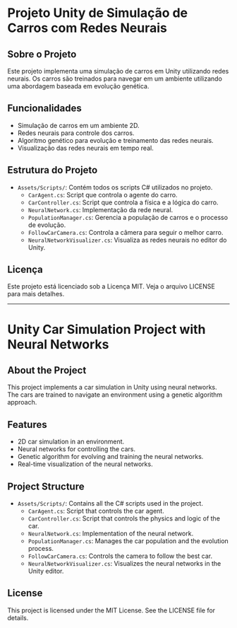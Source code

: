 # Projeto Unity de Simulação de Carros com Redes Neurais

## Sobre o Projeto

Este projeto implementa uma simulação de carros em Unity utilizando redes neurais. Os carros são treinados para navegar em um ambiente utilizando uma abordagem baseada em evolução genética.

## Funcionalidades

- Simulação de carros em um ambiente 2D.
- Redes neurais para controle dos carros.
- Algoritmo genético para evolução e treinamento das redes neurais.
- Visualização das redes neurais em tempo real.

## Estrutura do Projeto

- `Assets/Scripts/`: Contém todos os scripts C# utilizados no projeto.
  - `CarAgent.cs`: Script que controla o agente do carro.
  - `CarController.cs`: Script que controla a física e a lógica do carro.
  - `NeuralNetwork.cs`: Implementação da rede neural.
  - `PopulationManager.cs`: Gerencia a população de carros e o processo de evolução.
  - `FollowCarCamera.cs`: Controla a câmera para seguir o melhor carro.
  - `NeuralNetworkVisualizer.cs`: Visualiza as redes neurais no editor do Unity.

## Licença

Este projeto está licenciado sob a Licença MIT. Veja o arquivo LICENSE para mais detalhes.

---

# Unity Car Simulation Project with Neural Networks

## About the Project

This project implements a car simulation in Unity using neural networks. The cars are trained to navigate an environment using a genetic algorithm approach.

## Features

- 2D car simulation in an environment.
- Neural networks for controlling the cars.
- Genetic algorithm for evolving and training the neural networks.
- Real-time visualization of the neural networks.

## Project Structure

- `Assets/Scripts/`: Contains all the C# scripts used in the project.
  - `CarAgent.cs`: Script that controls the car agent.
  - `CarController.cs`: Script that controls the physics and logic of the car.
  - `NeuralNetwork.cs`: Implementation of the neural network.
  - `PopulationManager.cs`: Manages the car population and the evolution process.
  - `FollowCarCamera.cs`: Controls the camera to follow the best car.
  - `NeuralNetworkVisualizer.cs`: Visualizes the neural networks in the Unity editor.

## License

This project is licensed under the MIT License. See the LICENSE file for details.
